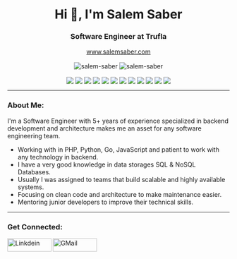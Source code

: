 <h1 align="center">Hi 👋, I'm Salem Saber</h1>
<h3 align="center">Software Engineer at Trufla</h3>

<p align="center"><a href="https://salemsaber.com/" target="_blank">www.salemsaber.com</a></p>
<p align="center">
    <img align="center"
         src="https://github-readme-stats.vercel.app/api?username=salem-saber&show_icons=true&hide_border=true"
         alt="salem-saber"/>
    <img align="center"
         src="https://github-readme-stats-eight-theta.vercel.app/api/top-langs/?username=salem-saber&layout=compact&langs_count=8&hide_border=true"
         alt="salem-saber"/>
</p>
<p align="center">
    <img align="center" src="https://img.shields.io/badge/-PHP-FFF?&logo=PHP"/>
    <img align="center" src="https://img.shields.io/badge/-Python-FFF?&logo=Python"/>
    <img align="center" src="https://img.shields.io/badge/-JavaScript-FFF?&logo=JavaScript"/>
    <img align="center" src="https://img.shields.io/badge/-TypeScript-FFF?&logo=TypeScript"/>
    <img align="center" src="https://img.shields.io/badge/-MySQL-FFF?&logo=MySQL"/>
    <img align="center" src="https://img.shields.io/badge/-MongoDB-FFF?&logo=MongoDB"/>
    <img align="center" src="https://img.shields.io/badge/-Redis-FFF?&logo=Redis"/>
    <img align="center" src="https://img.shields.io/badge/-AWS-FFF?&logo=Amazon-AWS&logoColor=F90"/>
    <img align="center" src="https://img.shields.io/badge/-Docker-FFF?&logo=Docker"/>
    <img align="center" src="https://img.shields.io/badge/-Kubernetes-FFF?&logo=Kubernetes"/>
    <img align="center" src="https://img.shields.io/badge/-Linux-FFF?&logo=Linux"/>
    <img align="center" src="https://img.shields.io/badge/-Node.js-FFF?&logo=node.js"/>
</p>
<hr>
<h3 align="left">About Me:</h3>
<p align="left">I'm a Software Engineer with 5+ years of experience specialized in backend development and architecture
    makes me an asset for any software engineering team.</p>
<ul>
    <li>Working with in PHP, Python, Go, JavaScript and patient to work with any technology in backend.</li>
    <li>I have a very good knowledge in data storages SQL & NoSQL Databases.</li>
    <li>Usually I was assigned to teams that build scalable and highly available systems.</li>
    <li>Focusing on clean code and architecture to make maintenance easier.</li>
    <li>Mentoring junior developers to improve their technical skills.</li>
</ul>
<hr>
<h3 align="left">Get Connected:</h3>
<p align="left">
    <a href="https://www.linkedin.com/in/salem-saber" target="_blank">
        <img align="left" alt="Linkdein" width="100px" height="30px"
             src="https://img.shields.io/badge/-Linkedin-blue?logo=Linkedin&logoColor=white"/>
    </a>
    <a href="mailto:salem.saber97@gmail.com" target="_blank">
        <img align="left" alt="GMail" width="100px" height="30px"
             src="https://img.shields.io/badge/-GMail-red?logo=GMail&logoColor=white"/>
    </a>
</p>
